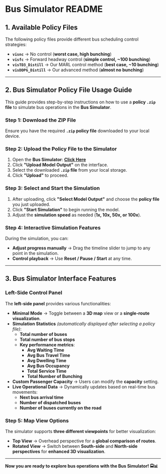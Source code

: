# **Bus Simulator README**

## **1. Available Policy Files**  
The following policy files provide different bus scheduling control strategies:  

- **`visnc`** → No control (**worst case, high bunching**)  
- **`visfc`** → Forward headway control (**simple control, ~100 bunching**)  
- **`visTD3_Distill`** → Our MARL control method (**best case, ~10 bunching**)  
- **`visDDPG_Distill`** → Our advanced method (**almost no bunching**)  

---

## **2. Bus Simulator Policy File Usage Guide**  
This guide provides step-by-step instructions on how to use a **policy `.zip` file** to simulate bus operations in the **Bus Simulator**.

### **Step 1: Download the ZIP File**  
Ensure you have the required **`.zip` policy file** downloaded to your local device.

### **Step 2: Upload the Policy File to the Simulator**  
1. Open the **Bus Simulator**: [**Click Here**](https://bus-holding-control-simulator.vercel.app/)  
2. Click **"Upload Model Output"** on the interface.  
3. Select the downloaded **`.zip` file** from your local storage.  
4. Click **"Upload"** to proceed.  

### **Step 3: Select and Start the Simulation**  
1. After uploading, click **"Select Model Output"** and choose the **policy file** you just uploaded.  
2. Click **"Start Simulation"** to begin running the model.  
3. Adjust the **simulation speed** as needed (**1x, 10x, 50x, or 100x**).  

### **Step 4: Interactive Simulation Features**  
During the simulation, you can:  
- **Adjust progress manually** → Drag the timeline slider to jump to any point in the simulation.  
- **Control playback** → Use **Reset / Pause / Start** at any time.  

---

## **3. Bus Simulator Interface Features**  

### **Left-Side Control Panel**
The **left-side panel** provides various functionalities:  

- **Minimal Mode** → Toggle between a **3D map** view or a **single-route visualization**.  
- **Simulation Statistics** *(automatically displayed after selecting a policy file)*:  
  - **Total number of buses**  
  - **Total number of bus stops**  
  - **Key performance metrics**:  
    - **Avg Waiting Time**  
    - **Avg Bus Travel Time**  
    - **Avg Dwelling Time**  
    - **Avg Bus Occupancy**  
    - **Total Service Time**  
    - **Total Number of Bunching**  
- **Custom Passenger Capacity** → Users can modify the **capacity** setting.  
- **Live Operational Data** → Dynamically updates based on real-time bus movements:  
  - **Next bus arrival time**  
  - **Number of dispatched buses**  
  - **Number of buses currently on the road**  

### **Step 5: Map View Options**  
The simulator supports **three different viewpoints** for better visualization:  
- **Top View** → Overhead perspective for a **global comparison of routes**.  
- **Rotated View** → Switch between **South-side** and **North-side perspectives** for **enhanced 3D visualization**.  

---

**Now you are ready to explore bus operations with the Bus Simulator! 🚍📊**
